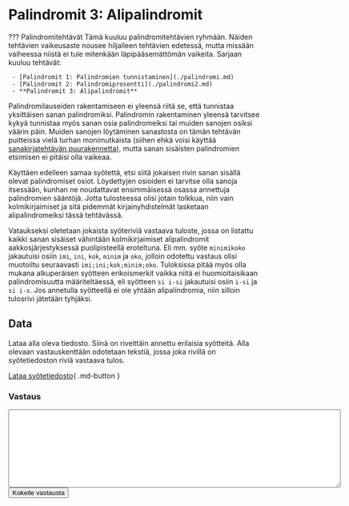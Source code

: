 # Palindromit 3: Alipalindromit
<!-- 
Ohjelmointi 2
Merkkijono
-->

??? Palindromitehtävät
    Tämä kuuluu palindromitehtävien ryhmään. Näiden tehtävien vaikeusaste nousee hiljalleen tehtävien edetessä, mutta missään vaiheessa niistä ei tule mitenkään läpipääsemättömän vaikeita. Sarjaan kuuluu tehtävät:

     - [Palindromit 1: Palindromien tunnistaminen](./palindromi.md)
     - [Palindromit 2: Palindromiprosentti](./palindromi2.md)
     - **Palindromit 3: Alipalindromit**

Palindromilauseiden rakentamiseen ei yleensä riitä se, että tunnistaa yksittäisen sanan palindromiksi. Palindromin rakentaminen yleensä tarvitsee kykyä tunnistaa myös sanan osia palindromeiksi tai muiden sanojen osiksi väärin päin. Muiden sanojen löytäminen sanastosta on tämän tehtävän puitteissa vielä turhan monimutkaista (siihen ehkä voisi käyttää [sanakirjatehtävän puurakennetta](./sanakirja.md)), mutta sanan sisäisten palindromien etsimisen ei pitäisi olla vaikeaa. 

Käyttäen edelleen samaa syötettä, etsi siitä jokaisen rivin sanan sisällä olevat palindromiset osiot. Löydettyjen osioiden ei tarvitse olla sanoja itsessään, kunhan ne noudattavat ensimmäisessä osassa annettuja palindromien sääntöjä. Jotta tulosteessa olisi jotain tolkkua, niin vain kolmikirjaimiset ja sitä pidemmät kirjainyhdistelmät lasketaan alipalindromeiksi tässä tehtävässä.

Vataukseksi oletetaan jokaista syöteriviä vastaava tuloste, jossa on listattu kaikki sanan sisäiset vähintään kolmikirjaimiset alipalindromit aakkosjärjestyksessä puolipisteellä eroteltuna. Eli mm. syöte `minimikoko` jakautuisi osiin `imi`, `ini`, `kok`, `minim` ja `oko`, jolloin odotettu vastaus olisi muotoiltu seuraavasti `imi;ini;kok;minim;oko`. Tuloksissa pitää myös olla mukana alkuperäisen syötteen erikoismerkit vaikka niitä ei huomioitaisikaan palindromisuutta määriteltäessä, eli syötteen `si i-si` jakautuisi osiin `i-si` ja `si i-s`. Jos annetulla syötteellä ei ole yhtään alipalindromia, niin silloin tulosrivi jätetään tyhjäksi.

## Data

Lataa alla oleva tiedosto. Siinä on riveittäin annettu erilaisia syötteitä. Alla olevaan vastauskenttään odotetaan tekstiä, jossa joka rivillä on syötetiedoston riviä vastaava tulos.

[Lataa syötetiedosto](../syotteet/palindromi_input.txt){ .md-button }



### Vastaus

<textarea rows="10" cols="80" id="tulos"></textarea>
<div id="vastausalue">
    <button class="md-button md-button--primary" id="submit_button">Kokeile vastausta</button>
    <div style="display: none;" id="vastaustiedosto">../../syotteet/palindromi_output3.txt</div>
    <div style="display: none;" id="tehtavatiedosto">../../syotteet/palindromi_input.txt</div>
    <div style="text_color: red" id="virhelista"></div>
</div>
